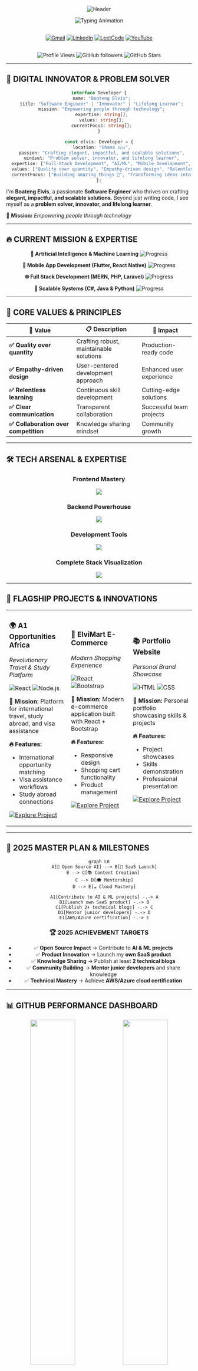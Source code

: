 <!-- ========================== DYNAMIC HEADER WITH GRADIENT ========================== -->
<div align="center">

![Header](https://capsule-render.vercel.app/api?type=waving&color=gradient&customColorList=6,11,20&height=300&section=header&text=BOATENG%20ELVIS&fontSize=50&fontColor=fff&animation=twinkling&fontAlignY=40&desc=Software%20Engineer%20%7C%20Innovator%20%7C%20Lifelong%20Learner&descAlignY=65&descSize=18)

<!-- ========================== ENHANCED TYPING ANIMATION ========================== -->
<p align="center">
  <img src="https://readme-typing-svg.demolab.com?font=Fira+Code&weight=500&size=24&pause=1000&color=0A66C2&center=true&vCenter=true&width=500&lines=Empowering+people+through+code.;Building+amazing+things+%F0%9F%9A%80;Crafting+impactful+solutions." alt="Typing Animation" />
</p>

<!-- ========================== PREMIUM CONTACT SECTION ========================== -->
<div style="margin: 30px 0;">

[![Gmail](https://img.shields.io/badge/📧_elvisboateng557@gmail.com-EA4335?style=for-the-badge&logo=gmail&logoColor=white&labelColor=000)](mailto:elvisboateng557@gmail.com)
[![LinkedIn](https://img.shields.io/badge/💼_Connect_on_LinkedIn-0A66C2?style=for-the-badge&logo=linkedin&logoColor=white&labelColor=000)](https://www.linkedin.com/in/elvis-boateng-boampong-3b6264341/)
[![LeetCode](https://img.shields.io/badge/🧩_Problem_Solver-FFA116?style=for-the-badge&logo=leetcode&logoColor=black&labelColor=000)](https://www.leetcode.com/el-wise557)
[![YouTube](https://img.shields.io/badge/🎥_Tech_Content-FF0000?style=for-the-badge&logo=youtube&logoColor=white&labelColor=000)](http://www.youtube.com/@ElvisBoateng-q1u)

</div>

<!-- ========================== ENHANCED METRICS ========================== -->
![Profile Views](https://komarev.com/ghpvc/?username=Elvis557&style=for-the-badge&color=0A66C2&label=PROFILE+VIEWS)
![GitHub followers](https://img.shields.io/github/followers/Elvis557?style=for-the-badge&color=blue&labelColor=000)
![GitHub Stars](https://img.shields.io/github/stars/Elvis557?style=for-the-badge&color=yellow&labelColor=000)

</div>

---

<!-- ========================== ENHANCED ABOUT SECTION ========================== -->
## 🌟 **DIGITAL INNOVATOR & PROBLEM SOLVER**

<div align="center">

```typescript
interface Developer {
  name: "Boateng Elvis";
  title: "Software Engineer" | "Innovator" | "Lifelong Learner";
  mission: "Empowering people through technology";
  expertise: string[];
  values: string[];
  currentFocus: string[];
}

const elvis: Developer = {
  location: "Ghana 🇬🇭",
  passion: "Crafting elegant, impactful, and scalable solutions",
  mindset: "Problem solver, innovator, and lifelong learner",
  expertise: ["Full-Stack Development", "AI/ML", "Mobile Development", "System Architecture"],
  values: ["Quality over quantity", "Empathy-driven design", "Relentless learning"],
  currentFocus: ["Building amazing things 🚀", "Transforming ideas into reality ✨"]
};
```

</div>

I'm **Boateng Elvis**, a passionate **Software Engineer** who thrives on crafting **elegant, impactful, and scalable solutions**. Beyond just writing code, I see myself as a **problem solver, innovator, and lifelong learner**.

🚀 **Mission:** *Empowering people through technology*

---

<!-- ========================== CURRENT FOCUS WITH PROGRESS ========================== -->
## 🔥 **CURRENT MISSION & EXPERTISE**

<div align="center">

**🤖 Artificial Intelligence & Machine Learning** ![Progress](https://progress-bar.dev/85/?scale=100&title=Advanced&width=300&color=0A66C2&suffix=%)

**📱 Mobile App Development (Flutter, React Native)** ![Progress](https://progress-bar.dev/80/?scale=100&title=Expert&width=300&color=FF6B35&suffix=%)

**🌐 Full Stack Development (MERN, PHP, Laravel)** ![Progress](https://progress-bar.dev/92/?scale=100&title=Mastery&width=300&color=4CAF50&suffix=%)

**🧠 Scalable Systems (C#, Java & Python)** ![Progress](https://progress-bar.dev/78/?scale=100&title=Proficient&width=300&color=9C27B0&suffix=%)

</div>

---

<!-- ========================== ENHANCED CORE VALUES ========================== -->
## 💎 **CORE VALUES & PRINCIPLES**

<div align="center">

| 🎯 **Value** | 📋 **Description** | 🚀 **Impact** |
|-------------|-------------------|---------------|
| **✅ Quality over quantity** | Crafting robust, maintainable solutions | Production-ready code |
| **✅ Empathy-driven design** | User-centered development approach | Enhanced user experience |
| **✅ Relentless learning** | Continuous skill development | Cutting-edge solutions |
| **✅ Clear communication** | Transparent collaboration | Successful team projects |
| **✅ Collaboration over competition** | Knowledge sharing mindset | Community growth |

</div>

---

<!-- ========================== PREMIUM TECH STACK ========================== -->
## 🛠️ **TECH ARSENAL & EXPERTISE**

<div align="center">

### **Frontend Mastery**
<img src="https://skillicons.dev/icons?i=js,ts,react,html,css,bootstrap,tailwind,figma&theme=dark" />

### **Backend Powerhouse**  
<img src="https://skillicons.dev/icons?i=nodejs,express,python,java,php,mongodb,mysql&theme=dark" />

### **Development Tools**
<img src="https://skillicons.dev/icons?i=git,github,vite,vercel&theme=dark" />

### **Complete Stack Visualization**
<img src="https://skillicons.dev/icons?i=js,ts,react,nodejs,express,mongodb,html,css,bootstrap,tailwind,figma,git,github,java,python,php,mysql,vercel,vite&theme=dark" />

</div>

---

<!-- ========================== FEATURED PROJECTS SHOWCASE ========================== -->
## 🚀 **FLAGSHIP PROJECTS & INNOVATIONS**

<div align="center">

<table>
<tr>
<td width="33%">

### 🌍 **A1 Opportunities Africa**
*Revolutionary Travel & Study Platform*

![React](https://img.shields.io/badge/React-61DAFB?style=flat-square&logo=react&logoColor=black)
![Node.js](https://img.shields.io/badge/Node.js-339933?style=flat-square&logo=nodedotjs&logoColor=white)

**🎯 Mission:** Platform for international travel, study abroad, and visa assistance

**🔥 Features:** 
- International opportunity matching
- Visa assistance workflows  
- Study abroad connections

[![Explore Project](https://img.shields.io/badge/🔗_View_Project-0A66C2?style=for-the-badge)](https://github.com/Elvis557/A1-OPPORTUNITIES-AFRICA)

</td>
<td width="33%">

### 🛒 **ElviMart E-Commerce**  
*Modern Shopping Experience*

![React](https://img.shields.io/badge/React-61DAFB?style=flat-square&logo=react&logoColor=black)
![Bootstrap](https://img.shields.io/badge/Bootstrap-7952B3?style=flat-square&logo=bootstrap&logoColor=white)

**🎯 Mission:** Modern e-commerce application built with React + Bootstrap

**🔥 Features:**
- Responsive design
- Shopping cart functionality
- Product management

[![Explore Project](https://img.shields.io/badge/🔗_View_Project-0A66C2?style=for-the-badge)](https://github.com/Elvis557/ElviMart-E-commerce-Site)

</td>
<td width="33%">

### 📚 **Portfolio Website**
*Personal Brand Showcase*  

![HTML](https://img.shields.io/badge/HTML5-E34F26?style=flat-square&logo=html5&logoColor=white)
![CSS](https://img.shields.io/badge/CSS3-1572B6?style=flat-square&logo=css3&logoColor=white)

**🎯 Mission:** Personal portfolio showcasing skills & projects

**🔥 Features:**
- Project showcases
- Skills demonstration
- Professional presentation

[![Explore Project](https://img.shields.io/badge/🔗_View_Project-0A66C2?style=for-the-badge)](https://github.com/Elvis557/PERSONAL-WEBSITE)

</td>
</tr>
</table>

</div>

---

<!-- ========================== 2025 MASTER PLAN ========================== -->
## 🎯 **2025 MASTER PLAN & MILESTONES**

<div align="center">

```mermaid
graph LR
    A[🤖 Open Source AI] --> B[🚀 SaaS Launch]
    B --> C[📚 Content Creation] 
    C --> D[🎓 Mentorship]
    D --> E[☁️ Cloud Mastery]
    
    A1[Contribute to AI & ML projects] -.-> A
    B1[Launch own SaaS product] -.-> B
    C1[Publish 2+ technical blogs] -.-> C
    D1[Mentor junior developers] -.-> D
    E1[AWS/Azure certification] -.-> E
```

### **🏆 2025 ACHIEVEMENT TARGETS**

- ✅ **Open Source Impact** → Contribute to **AI & ML projects**
- ✅ **Product Innovation** → Launch my **own SaaS product**  
- ✅ **Knowledge Sharing** → Publish at least **2 technical blogs**
- ✅ **Community Building** → **Mentor junior developers** and share knowledge
- ✅ **Technical Mastery** → Achieve **AWS/Azure cloud certification**

</div>

---

<!-- ========================== GITHUB ANALYTICS DASHBOARD ========================== -->
## 📊 **GITHUB PERFORMANCE DASHBOARD**

<div align="center">

<!-- Main Stats Row -->
<img width="49%" src="https://github-readme-stats.vercel.app/api?username=Elvis557&show_icons=true&theme=tokyonight&hide_border=true&count_private=true&custom_title=🚀+Elvis's+GitHub+Stats" />
<img width="49%" src="https://github-readme-streak-stats.herokuapp.com/?user=Elvis557&theme=tokyonight&hide_border=true" />

<!-- Languages and Activity -->
<img width="49%" src="https://github-readme-stats.vercel.app/api/top-langs/?username=Elvis557&layout=compact&theme=tokyonight&hide_border=true&custom_title=💻+Code+Distribution" />
<img width="49%" src="https://github-profile-summary-cards.vercel.app/api/cards/productive-time?username=Elvis557&theme=tokyonight&utc_offset=0" />

<!-- Contribution Activity Graph -->
<img width="100%" src="https://github-readme-activity-graph.vercel.app/graph?username=Elvis557&theme=tokyonight&custom_title=📈+Elvis's+Contribution+Journey&hide_border=true" />

<!-- GitHub Trophies -->
<img src="https://github-profile-trophy.vercel.app/?username=Elvis557&theme=tokyonight&no-frame=true&row=1&column=7" />

<!-- GitHub Snake Animation -->
<img src="https://raw.githubusercontent.com/Elvis557/Elvis557/main/output/github-user-contribution.svg" alt="GitHub Snake Animation" width="100%"/>

</div>

---

<!-- ========================== COLLABORATION HUB ========================== -->
## 🤝 **COLLABORATION OPPORTUNITIES**

<div align="center">

### **🔥 READY TO COLLABORATE ON:**

<table>
<tr>
<td width="50%">

**🔢 Data Structures & Algorithms**
- Competitive programming solutions
- Algorithm optimization projects
- LeetCode problem-solving sessions

**🧱 System Architecture & Design**  
- Scalable system designs
- Microservices architecture
- Database optimization

</td>
<td width="50%">

**💻 Web & Mobile Applications**
- Full-stack web development
- Cross-platform mobile apps
- Progressive Web Applications

**🧠 AI, ML, and GPT-powered Projects**
- Machine learning models
- AI-powered applications
- Natural language processing

</td>
</tr>
</table>

### **💬 COLLABORATION PHILOSOPHY**
> *"Great things start with a conversation — let's connect!"*

[![Let's Collaborate](https://img.shields.io/badge/🚀_Start_a_Conversation-0A66C2?style=for-the-badge&logoColor=white)](mailto:elvisboateng557@gmail.com)

</div>

---

<!-- ========================== DEV CULTURE ========================== -->
## 💭 **DEVELOPER CULTURE & HUMOR**

<div align="center">

### **😂 DEV WISDOM**

> *"I don't always test my code, but when I do, I do it in production."*

### **💡 DAILY INSPIRATION**

<img src="https://quotes-github-readme.vercel.app/api?type=horizontal&theme=tokyonight" />

### **🎯 CODING PHILOSOPHY**
```javascript
const codingPhilosophy = {
  approach: "Clean, readable, maintainable",
  testing: "Test early, test often", 
  learning: "Every bug is a learning opportunity",
  collaboration: "Code reviews make us all better",
  innovation: "Stay curious, keep building"
};
```

</div>

---

<!-- ========================== SUPPORT SECTION ========================== -->
## ☕ **FUEL THE INNOVATION**

<div align="center">

**Enjoying my work? Support my journey and open source contributions!**

<a href="https://www.buymeacoffee.com/Elvis">
  <img src="https://cdn.buymeacoffee.com/buttons/v2/default-yellow.png" height="60" width="220" alt="Buy Me A Coffee" />
</a>

**Every contribution helps me:**
- 🚀 Build more open source projects
- 📚 Create educational content  
- 🎯 Mentor aspiring developers
- 💡 Explore cutting-edge technologies

</div>

---

<!-- ========================== FOOTER WITH WAVE ANIMATION ========================== -->
<div align="center">

![Footer](https://capsule-render.vercel.app/api?type=waving&color=gradient&customColorList=6,11,20&height=200&section=footer&text=Let's%20Build%20Something%20Incredible&fontSize=30&fontColor=fff&animation=twinkling&fontAlignY=70)

### **🌟 CRAFTED WITH PASSION**

**Made with ❤️ by Elvis Boateng**  
*Empowering people through technology, one commit at a time*

[![GitHub](https://img.shields.io/badge/Follow_on_GitHub-181717?style=for-the-badge&logo=github&logoColor=white)](https://github.com/Elvis557)
[![LinkedIn](https://img.shields.io/badge/Connect_Professional-0A66C2?style=for-the-badge&logo=linkedin&logoColor=white)](https://www.linkedin.com/in/elvis-boateng-boampong-3b6264341/)

---

*"Let's build something incredible together"* 🚀✨

</div>
